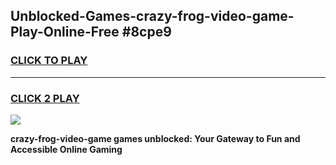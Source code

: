 
## Unblocked-Games-crazy-frog-video-game-Play-Online-Free #8cpe9
<h3>
<a href="https://us.freeplayer.one?title=crazy-frog-video-game&ref=10M">CLICK TO PLAY</a></h3>
<hr>

<h3>
<a href="https://us.freeplayer.one?title=crazy-frog-video-game&ref=10M">CLICK 2 PLAY</a>
  
</h3>

<a href="https://us.freeplayer.one?title=crazy-frog-video-game&ref=10M"><img src="https://clearcache.store/games.png"></a>


**crazy-frog-video-game games unblocked: Your Gateway to Fun and Accessible Online Gaming**
